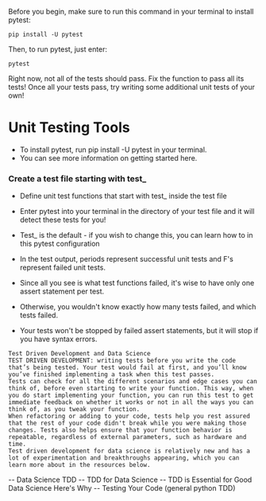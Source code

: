 Before you begin, make sure to run this command in your terminal to install pytest:
```
pip install -U pytest
```
Then, to run pytest, just enter:
```
pytest
```
Right now, not all of the tests should pass. Fix the function to pass all its tests! Once all your tests pass, try writing some additional unit tests of your own!

# Unit Testing Tools
- To install pytest, run pip install -U pytest in your terminal.
- You can see more information on getting started here.

### Create a test file starting with test_

- Define unit test functions that start with test_ inside the test file
- Enter pytest into your terminal in the directory of your test file and it will detect these tests for you!
- Test_ is the default - if you wish to change this, you can learn how to in this pytest configuration

- In the test output, periods represent successful unit tests and F's represent failed unit tests.
- Since all you see is what test functions failed, it's wise to have only one assert statement per test.
- Otherwise, you wouldn't know exactly how many tests failed, and which tests failed.

- Your tests won't be stopped by failed assert statements, but it will stop if you have syntax errors.


```
Test Driven Development and Data Science
TEST DRIVEN DEVELOPMENT: writing tests before you write the code that’s being tested. Your test would fail at first, and you’ll know you’ve finished implementing a task when this test passes.
Tests can check for all the different scenarios and edge cases you can think of, before even starting to write your function. This way, when you do start implementing your function, you can run this test to get immediate feedback on whether it works or not in all the ways you can think of, as you tweak your function.
When refactoring or adding to your code, tests help you rest assured that the rest of your code didn't break while you were making those changes. Tests also helps ensure that your function behavior is repeatable, regardless of external parameters, such as hardware and time.
Test driven development for data science is relatively new and has a lot of experimentation and breakthroughs appearing, which you can learn more about in the resources below.

```
-- Data Science TDD
-- TDD for Data Science
-- TDD is Essential for Good Data Science Here's Why
-- Testing Your Code (general python TDD)
